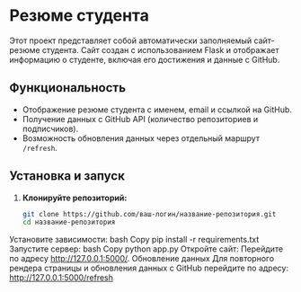 # Резюме студента
Этот проект представляет собой автоматически заполняемый сайт-резюме студента. Сайт создан с использованием Flask и отображает информацию о студенте, включая его достижения и данные с GitHub.
## Функциональность
- Отображение резюме студента с именем, email и ссылкой на GitHub.
- Получение данных с GitHub API (количество репозиториев и подписчиков).
- Возможность обновления данных через отдельный маршрут `/refresh`.
## Установка и запуск
1. **Клонируйте репозиторий:**
   ```bash
   git clone https://github.com/ваш-логин/название-репозитория.git
   cd название-репозитория
Установите зависимости:
bash
Copy
pip install -r requirements.txt
Запустите сервер:
bash
Copy
python app.py
Откройте сайт:
Перейдите по адресу http://127.0.0.1:5000/.
Обновление данных
Для повторного рендера страницы и обновления данных с GitHub перейдите по адресу:
http://127.0.0.1:5000/refresh